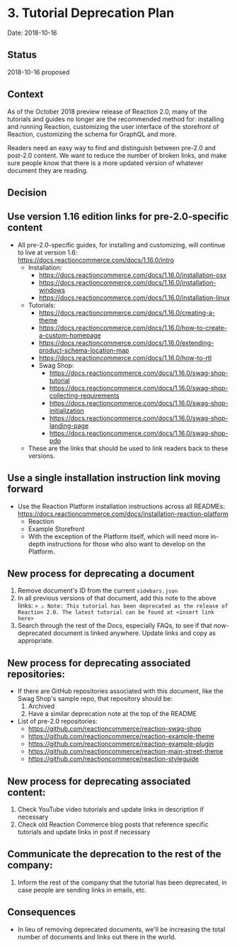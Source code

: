 # 3. Tutorial Deprecation Plan

Date: 2018-10-16

## Status

2018-10-16 proposed

## Context

As of the October 2018 preview release of Reaction 2.0, many of the tutorials and guides no longer are the recommended method for: installing and running Reaction, customizing the user interface of the storefront of Reaction, customizing the schema for GraphQL and more.

Readers need an easy way to find and distinguish between pre-2.0 and post-2.0 content. We want to reduce the number of broken links, and make sure people know that there is a more updated version of whatever document they are reading.

## Decision

## Use version 1.16 edition links for pre-2.0-specific content

- All pre-2.0-specific guides, for installing and customizing, will continue to live at version 1.6: https://docs.reactioncommerce.com/docs/1.16.0/intro
    - Installation:
        - https://docs.reactioncommerce.com/docs/1.16.0/installation-osx
        - https://docs.reactioncommerce.com/docs/1.16.0/installation-windows
        - https://docs.reactioncommerce.com/docs/1.16.0/installation-linux
    - Tutorials:
        - https://docs.reactioncommerce.com/docs/1.16.0/creating-a-theme
        - https://docs.reactioncommerce.com/docs/1.16.0/how-to-create-a-custom-homepage
        - https://docs.reactioncommerce.com/docs/1.16.0/extending-product-schema-location-map
        - https://docs.reactioncommerce.com/docs/1.16.0/how-to-rtl
        - Swag Shop: 
            - https://docs.reactioncommerce.com/docs/1.16.0/swag-shop-tutorial
            - https://docs.reactioncommerce.com/docs/1.16.0/swag-shop-collecting-requirements
            - https://docs.reactioncommerce.com/docs/1.16.0/swag-shop-initialization
            - https://docs.reactioncommerce.com/docs/1.16.0/swag-shop-landing-page
            - https://docs.reactioncommerce.com/docs/1.16.0/swag-shop-pdp
    - These are the links that should be used to link readers back to these versions.

## Use a single installation instruction link moving forward

- Use the Reaction Platform installation instructions across all READMEs: https://docs.reactioncommerce.com/docs/installation-reaction-platform
    - Reaction
    - Example Storefront
    - With the exception of the Platform itself, which will need more in-depth instructions for those who also want to develop on the Platform.

## New process for deprecating a document

1. Remove document's ID from the current `sidebars.json`
2. In all previous versions of that document, add this note to the above links:
```> ⚠️ Note: This tutorial has been deprecated as the release of Reaction 2.0. The latest tutorial can be found at <insert link here>```
1. Search through the rest of the Docs, especially FAQs, to see if that now-deprecated document is linked anywhere. Update links and copy as appropriate.

## New process for deprecating associated repositories:

- If there are GitHub repositories associated with this document, like the Swag Shop's sample repo, that repository should be:
    1. Archived
    1. Have a similar deprecation note at the top of the README
- List of pre-2.0 repositories:
    - https://github.com/reactioncommerce/reaction-swag-shop
    - https://github.com/reactioncommerce/reaction-example-theme
    - https://github.com/reactioncommerce/reaction-example-plugin
    - https://github.com/reactioncommerce/reaction-main-street-theme
    - https://github.com/reactioncommerce/reaction-styleguide

## New process for deprecating associated content:

1. Check YouTube video tutorials and update links in description if necessary
1. Check old Reaction Commerce blog posts that reference specific tutorials and update links in post if necessary

## Communicate the deprecation to the rest of the company:
1. Inform the rest of the company that the tutorial has been deprecated, in case people are sending links in emails, etc.

## Consequences

- In lieu of removing deprecated documents, we'll be increasing the total number of documents and links out there in the world.
